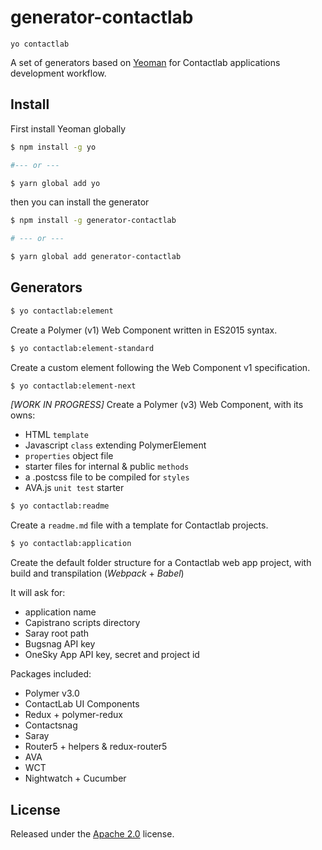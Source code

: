 # generator-contactlab

```yo contactlab```

A set of generators based on [Yeoman](http://yeoman.io/) for Contactlab applications development workflow.

## Install
First install Yeoman globally

```sh
$ npm install -g yo

#--- or ---

$ yarn global add yo
```

then you can install the generator

```sh
$ npm install -g generator-contactlab

# --- or ---

$ yarn global add generator-contactlab
```

## Generators

```sh
$ yo contactlab:element
```

Create a Polymer (v1) Web Component written in ES2015 syntax.


```sh
$ yo contactlab:element-standard
```

Create a custom element following the Web Component v1 specification.


```sh
$ yo contactlab:element-next
```

*[WORK IN PROGRESS]* Create a Polymer (v3) Web Component, with its owns:

- HTML `template`
- Javascript `class` extending PolymerElement
- `properties` object file
- starter files for internal & public `methods`
- a .postcss file to be compiled for `styles`
- AVA.js `unit test` starter


```sh
$ yo contactlab:readme
```

Create a ```readme.md``` file with a template for Contactlab projects.


```sh
$ yo contactlab:application
```

Create the default folder structure for a Contactlab web app project, with build and transpilation (*Webpack* + *Babel*)

It will ask for:
- application name
- Capistrano scripts directory
- Saray root path
- Bugsnag API key
- OneSky App API key, secret and project id

Packages included:
- Polymer v3.0
- ContactLab UI Components
- Redux + polymer-redux
- Contactsnag
- Saray
- Router5 + helpers & redux-router5
- AVA
- WCT
- Nightwatch + Cucumber

## License

Released under the [Apache 2.0](LICENSE) license.